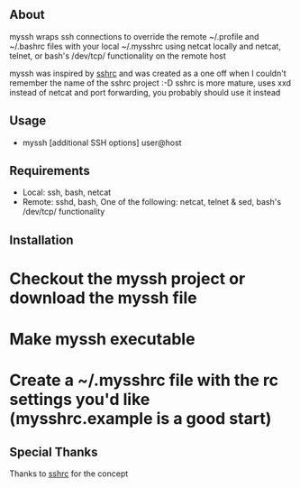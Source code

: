 ## About

myssh wraps ssh connections to override the remote ~/.profile and ~/.bashrc files with your local ~/.mysshrc using netcat locally and  netcat, telnet, or bash's /dev/tcp/ functionality on the remote host

myssh was inspired by [sshrc](https://github.com/Russell91/sshrc) and was created as a one off when I couldn't remember the name of the sshrc project :-D
sshrc is more mature, uses xxd instead of netcat and port forwarding, you probably should use it instead

## Usage

* myssh [additional SSH options] user@host

## Requirements

* Local: ssh, bash, netcat
* Remote: sshd, bash, One of the following: netcat, telnet & sed, bash's /dev/tcp/ functionality

## Installation

# Checkout the myssh project or download the myssh file
# Make myssh executable
# Create a ~/.mysshrc file with the rc settings you'd like (mysshrc.example is a good start)

## Special Thanks

Thanks to [sshrc](https://github.com/Russell91/sshrc) for the concept

